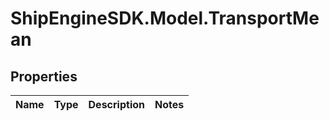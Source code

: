 # ShipEngineSDK.Model.TransportMean

## Properties

Name | Type | Description | Notes
------------ | ------------- | ------------- | -------------

